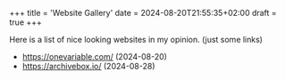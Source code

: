 +++
title = 'Website Gallery'
date = 2024-08-20T21:55:35+02:00
draft = true
+++

Here is a list of nice looking websites in my opinion. (just some links)

- https://onevariable.com/ (2024-08-20)
- https://archivebox.io/ (2024-08-28)
